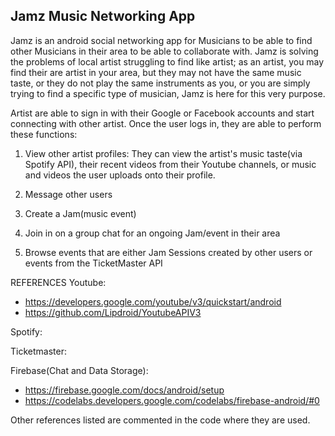 ## Jamz Music Networking App
Jamz is an android social networking app for Musicians to be able to find other Musicians in their area to be able to collaborate with. Jamz is solving the problems of local artist struggling to find like artist; as an artist, you may find their are artist in your area, but they may not have the same music taste, or they do not play the same instruments as you, or you are simply trying to find a specific type of musician, Jamz is here for this very purpose. 

Artist are able to sign in with their Google or Facebook accounts and start connecting with other artist. Once the user logs in, they are able to perform these functions: 

1. View other artist profiles: They can view the artist's music taste(via Spotify API), their recent videos from their Youtube channels, or music and videos the user uploads onto their profile.

2. Message other users

3. Create a Jam(music event)

4. Join in on a group chat for an ongoing Jam/event in their area

5. Browse events that are either Jam Sessions created by other users or events from the TicketMaster API
                                           
REFERENCES
Youtube:
  - https://developers.google.com/youtube/v3/quickstart/android
  - https://github.com/Lipdroid/YoutubeAPIV3
  
Spotify:

Ticketmaster:

Firebase(Chat and Data Storage):
  - https://firebase.google.com/docs/android/setup
  - https://codelabs.developers.google.com/codelabs/firebase-android/#0


Other references listed are commented in the code where they are used.

  

